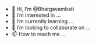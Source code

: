 - 👋 Hi, I’m @Bhargavambati
- 👀 I’m interested in ...
- 🌱 I’m currently learning ...
- 💞️ I’m looking to collaborate on ...
- 📫 How to reach me ...

<!---
Bhargavamabti/Bhargavamabti is a ✨ special ✨ repository because its `README.md` (this file) appears on your GitHub profile.
You can click the Preview link to take a look at your changes.
--->
